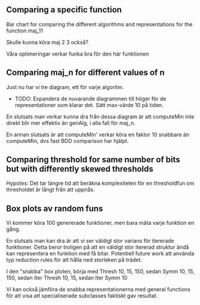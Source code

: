 
## Comparing a specific function

Bar chart for comparing the different algorithms and representations for the function maj_11

Skulle kunna köra maj 2 3 också?

Våra optimeringar verkar funka bra för den här funktionen

## Comparing maj_n for different values of n

Just nu har vi tre diagram, ett för varje algoritm.

- TODO: Expandera de nuvarande diagrammen till höger för de representationer som klarar det. Sätt max-värde 10 på tiden.

En slutsats man verkar kunna dra från dessa diagram är att computeMin inte direkt blir mer effektiv än genAlg, i alla fall för maj_n.

En annan slutsats är att computeMin' verkar köra en faktor 10 snabbare än computeMin, dvs fast BDD comparison har hjälpt.

## Comparing threshold for same number of bits but with differently skewed thresholds

Hypotes: Det tar längre tid att beräkna komplexiteten för en thresholdfun om thresholdet är långt från att uppnås.

## Box plots av random funs

Vi kommer köra 100 genererade funktioner, men bara mäta varje funktion en gång.

En slutsats man kan dra är att vi ser väldigt stor varians för itererade funktioner. Detta beror troligen på att en väldigt stor itererad struktur ändå kan representera en funktion med få bitar. Potentiell future work att använda typ reduction rules för att hålla ned storleken på trädet.

I den "snabba" box ploten, börja med Thresh 10, 15, 150, sedan Symm 10, 15, 150, sedan Iter Thresh 10, 15, sedan Iter Symm 10

Vi kan också jämföra de snabba representationerna med general functions för att visa att specialiserade subclasses faktiskt gav resultat.